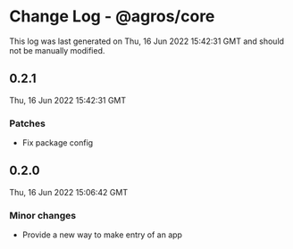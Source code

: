 # Change Log - @agros/core

This log was last generated on Thu, 16 Jun 2022 15:42:31 GMT and should not be manually modified.

## 0.2.1
Thu, 16 Jun 2022 15:42:31 GMT

### Patches

- Fix package config

## 0.2.0
Thu, 16 Jun 2022 15:06:42 GMT

### Minor changes

- Provide a new way to make entry of an app

